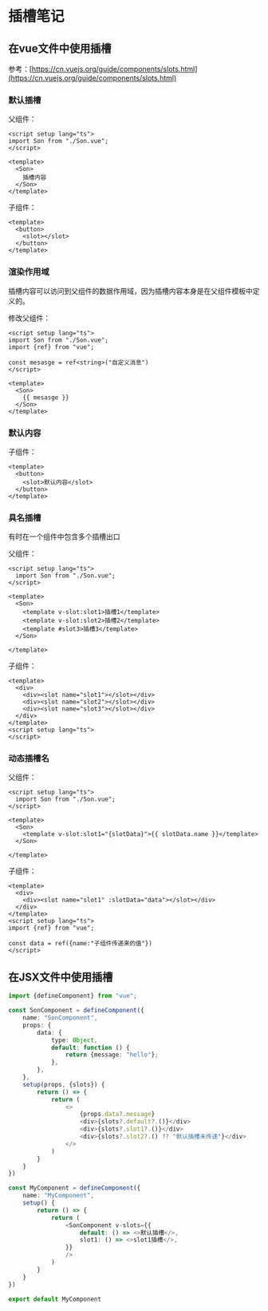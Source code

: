 # 插槽笔记

## 在vue文件中使用插槽

参考：[https://cn.vuejs.org/guide/components/slots.html](https://cn.vuejs.org/guide/components/slots.html)

### 默认插槽

父组件：
```vue
<script setup lang="ts">
import Son from "./Son.vue";
</script>

<template>
  <Son>
    插槽内容
  </Son>
</template>

```

子组件：

```vue
<template>
  <button>
    <slot></slot>
  </button>
</template>

```

### 渲染作用域

插槽内容可以访问到父组件的数据作用域，因为插槽内容本身是在父组件模板中定义的。

修改父组件：

```vue
<script setup lang="ts">
import Son from "./Son.vue";
import {ref} from "vue";

const mesasge = ref<string>("自定义消息")
</script>

<template>
  <Son>
    {{ mesasge }}
  </Son>
</template>

```
### 默认内容

子组件：

```vue
<template>
  <button>
    <slot>默认内容</slot>
  </button>
</template>

```

### 具名插槽

有时在一个组件中包含多个插槽出口

父组件：
```vue
<script setup lang="ts">
  import Son from "./Son.vue";
</script>

<template>
  <Son>
    <template v-slot:slot1>插槽1</template>
    <template v-slot:slot2>插槽2</template>
    <template #slot3>插槽3</template>
  </Son>

</template>

```

子组件：

```vue
<template>
  <div>
    <div><slot name="slot1"></slot></div>
    <div><slot name="slot2"></slot></div>
    <div><slot name="slot3"></slot></div>
  </div>
</template>
<script setup lang="ts">
</script>
```

### 动态插槽名


父组件：
```vue
<script setup lang="ts">
  import Son from "./Son.vue";
</script>

<template>
  <Son>
    <template v-slot:slot1="{slotData}">{{ slotData.name }}</template>
  </Son>

</template>
```

子组件：

```vue
<template>
  <div>
    <div><slot name="slot1" :slotData="data"></slot></div>
  </div>
</template>
<script setup lang="ts">
import {ref} from "vue";

const data = ref({name:"子组件传递来的值"})
</script>
```


## 在JSX文件中使用插槽

```typescript jsx
import {defineComponent} from "vue";

const SonComponent = defineComponent({
    name: "SonComponent",
    props: {
        data: {
            type: Object,
            default: function () {
                return {message: "hello"};
            },
        },
    },
    setup(props, {slots}) {
        return () => {
            return (
                <>
                    {props.data?.message}
                    <div>{slots?.default?.()}</div>
                    <div>{slots?.slot1?.()}</div>
                    <div>{slots?.slot2?.() ?? "默认插槽未传递"}</div>
                </>
            )
        }
    }
})

const MyComponent = defineComponent({
    name: "MyComponent",
    setup() {
        return () => {
            return (
                <SonComponent v-slots={{
                    default: () => <>默认插槽</>,
                    slot1: () => <>slot1插槽</>,
                }}
                />
            )
        }
    }
})

export default MyComponent
```